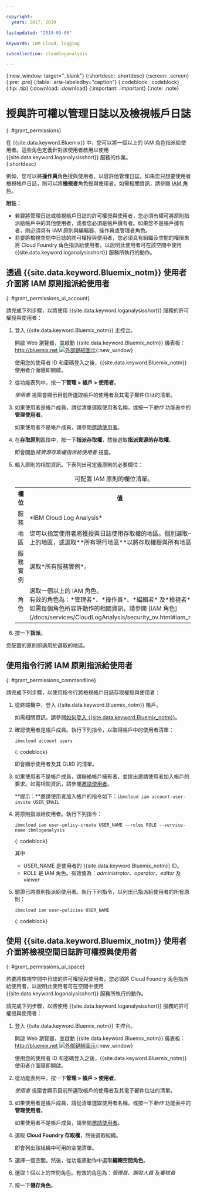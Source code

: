 ```yaml
---

copyright:
  years: 2017, 2019

lastupdated: "2019-03-06"

keywords: IBM Cloud, logging

subcollection: cloudloganalysis

---
```


{:new_window: target="_blank"}
{:shortdesc: .shortdesc}
{:screen: .screen}
{:pre: .pre}
{:table: .aria-labeledby="caption"}
{:codeblock: .codeblock}
{:tip: .tip}
{:download: .download}
{:important: .important}
{:note: .note}

# 授與許可權以管理日誌以及檢視帳戶日誌
{: #grant_permissions}

在 {{site.data.keyword.Bluemix}} 中，您可以將一個以上的 IAM 角色指派給使用者。這些角色定義針對該使用者啟用以使用 {{site.data.keyword.loganalysisshort}} 服務的作業。  
{:shortdesc}

例如，您可以將**操作員**角色授與使用者，以容許他管理日誌。如果您只想要使用者檢視帳戶日誌，則可以將**檢視者**角色授與使用者。如需相關資訊，請參閱 [IAM 角色](/docs/services/CloudLogAnalysis/security_ov.html#iam_roles)。

**附註：** 

* 若要將管理日誌或檢視帳戶日誌的許可權授與使用者，您必須有權可將原則指派給帳戶中的其他使用者，或者您必須是帳戶擁有者。如果您不是帳戶擁有者，則必須具有 IAM 原則與編輯器、操作員或管理者角色。
* 若要將檢視空間中日誌的許可權授與使用者，您必須具有組織及空間的權限來將 Cloud Foundry 角色指派給使用者，以說明此使用者可在該空間中使用 {{site.data.keyword.loganalysisshort}} 服務所執行的動作。 

## 透過 {{site.data.keyword.Bluemix_notm}} 使用者介面將 IAM 原則指派給使用者
{: #grant_permissions_ui_account}

請完成下列步驟，以將使用 {{site.data.keyword.loganalysisshort}} 服務的許可權授與使用者：

1. 登入 {{site.data.keyword.Bluemix_notm}} 主控台。

    開啟 Web 瀏覽器，並啟動 {{site.data.keyword.Bluemix_notm}} 儀表板：[http://bluemix.net ![外部鏈結圖示](../../../icons/launch-glyph.svg "外部鏈結圖示")](http://bluemix.net){:new_window}
	
	使用您的使用者 ID 和密碼登入之後，{{site.data.keyword.Bluemix_notm}} 使用者介面隨即開啟。

2. 從功能表列中，按一下**管理 > 帳戶 > 使用者**。 

    *使用者* 視窗會顯示目前所選取帳戶的使用者及其電子郵件位址的清單。
	
3. 如果使用者是帳戶成員，請從清單選取使用者名稱，或按一下*動作* 功能表中的**管理使用者**。

    如果使用者不是帳戶成員，請參閱[邀請使用者](/docs/iam/iamuserinv.html#iamuserinv)。

4. 在**存取原則**區段中，按一下**指派存取權**，然後選取**指派資源的存取權**。

    即會開啟*將資源存取權指派給使用者* 視窗。

5. 輸入原則的相關資訊。下表列出可定義原則的必要欄位： 

    <table>
	  <caption>可配置 IAM 原則的欄位清單。</caption>
	  <tr>
	    <th>欄位</th>
		<th>值</th>
	  </tr>
	  <tr>
	    <td>服務</td>
		<td>*IBM Cloud Log Analysis*</td>
	  </tr>	  
	  <tr>
	    <td>地區</td>
		<td>您可以指定使用者將獲授與日誌使用存取權的地區。個別選取一個以上的地區，或選取**所有現行地區**以將存取權授與所有地區。</td>
	  </tr>
	  <tr>
	    <td>服務實例</td>
		<td>選取*所有服務實例*。</td>
	  </tr>
	  <tr>
	    <td>角色</td>
		<td>選取一個以上的 IAM 角色。<br>有效的角色為：*管理者*、*操作員*、*編輯者* 及*檢視者*。<br>如需每個角色所容許動作的相關資訊，請參閱 [IAM 角色](/docs/services/CloudLogAnalysis/security_ov.html#iam_roles)。</td>
	  </tr>
     </table>
	
6. 按一下**指派**。
	
您配置的原則即適用於選取的地區。 


## 使用指令行將 IAM 原則指派給使用者
{: #grant_permissions_commandline}

請完成下列步驟，以使用指令行將檢視帳戶日誌存取權授與使用者：

1. 從終端機中，登入 {{site.data.keyword.Bluemix_notm}} 帳戶。 

    如需相關資訊，請參閱[如何登入 {{site.data.keyword.Bluemix_notm}}](/docs/services/CloudLogAnalysis/qa/cli_qa.html#login)。

2. 確認使用者是帳戶成員。執行下列指令，以取得帳戶中的使用者清單：

    ```
	ibmcloud account users
	```
    {: codeblock}	

	即會顯示使用者及其 GUID 的清單。

3. 如果使用者不是帳戶成員，請聯絡帳戶擁有者，並提出邀請使用者加入帳戶的要求。如需相關資訊，請參閱[邀請使用者](/docs/iam/iamuserinv.html#iamuserinv)。

    **提示：**邀請使用者加入帳戶的指令如下：`ibmcloud iam account-user-invite USER_EMAIL`
		
4. 將原則指派給使用者。執行下列指令：

    ```
    ibmcloud iam user-policy-create USER_NAME --roles ROLE --service-name ibmloganalysis
	```
	{: codeblock}

	其中
    * USER_NAME 是使用者的 {{site.data.keyword.Bluemix_notm}} ID。
	* ROLE 是 IAM 角色。有效值為：*administrator*、*operator*、*editor* 及 *viewer*

5. 驗證已將原則指派給使用者。執行下列指令，以列出已指派給使用者的所有原則：

    ```
    ibmcloud iam user-policies USER_NAME
	```
	{: codeblock}




## 使用 {{site.data.keyword.Bluemix_notm}} 使用者介面將檢視空間日誌許可權授與使用者
{: #grant_permissions_ui_space}

若要將檢視空間中日誌的許可權授與使用者，您必須將 Cloud Foundry 角色指派給使用者，以說明此使用者可在空間中使用 {{site.data.keyword.loganalysisshort}} 服務所執行的動作。 

請完成下列步驟，以將使用 {{site.data.keyword.loganalysisshort}} 服務的許可權授與使用者：

1. 登入 {{site.data.keyword.Bluemix_notm}} 主控台。

    開啟 Web 瀏覽器，並啟動 {{site.data.keyword.Bluemix_notm}} 儀表板：[http://bluemix.net ![外部鏈結圖示](../../../icons/launch-glyph.svg "外部鏈結圖示")](http://bluemix.net){:new_window}
	
	使用您的使用者 ID 和密碼登入之後，{{site.data.keyword.Bluemix_notm}} 使用者介面隨即開啟。

2. 從功能表列中，按一下**管理 > 帳戶 > 使用者**。 

    *使用者* 視窗會顯示目前所選取帳戶的使用者及其電子郵件位址的清單。
	
3. 如果使用者是帳戶成員，請從清單選取使用者名稱，或按一下*動作* 功能表中的**管理使用者**。

    如果使用者不是帳戶成員，請參閱[邀請使用者](/docs/iam/iamuserinv.html#iamuserinv)。

4. 選取 **Cloud Foundry 存取權**，然後選取組織。

    即會列出該組織中可用的空間清單。

5. 選擇一個空間。然後，從功能表動作中選取**編輯空間角色**。

6. 選取 1 個以上的空間角色。有效的角色為：*管理員*、*開發人員* 及*審核員*
	
7. 按一下**儲存角色**。





